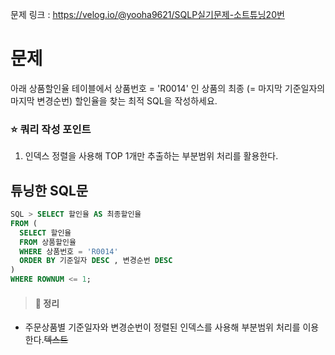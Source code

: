 문제 링크 : https://velog.io/@yooha9621/SQLP실기문제-소트튜닝20번

# 문제

아래 상품할인율 테이블에서 상품번호 = 'R0014' 인 상품의 최종 (= 마지막 기준일자의 마지막 변경순번) 할인율을 찾는 최적 SQL을 작성하세요.
### ⭐️ 쿼리 작성 포인트 
1. 인덱스 정렬을 사용해 TOP 1개만 추출하는 부분범위 처리를 활용한다.

##  튜닝한 SQL문
   
```sql
SQL > SELECT 할인율 AS 최종할인율
FROM (
  SELECT 할인율
  FROM 상품할인율
  WHERE 상품번호 = 'R0014'
  ORDER BY 기준일자 DESC , 변경순번 DESC
)
WHERE ROWNUM <= 1;
```

> #### 🍎 정리
- 주문상품별 기준일자와 변경순번이 정렬된 인덱스를 사용해 부분범위 처리를 이용한다.~~텍스트~~

   

   